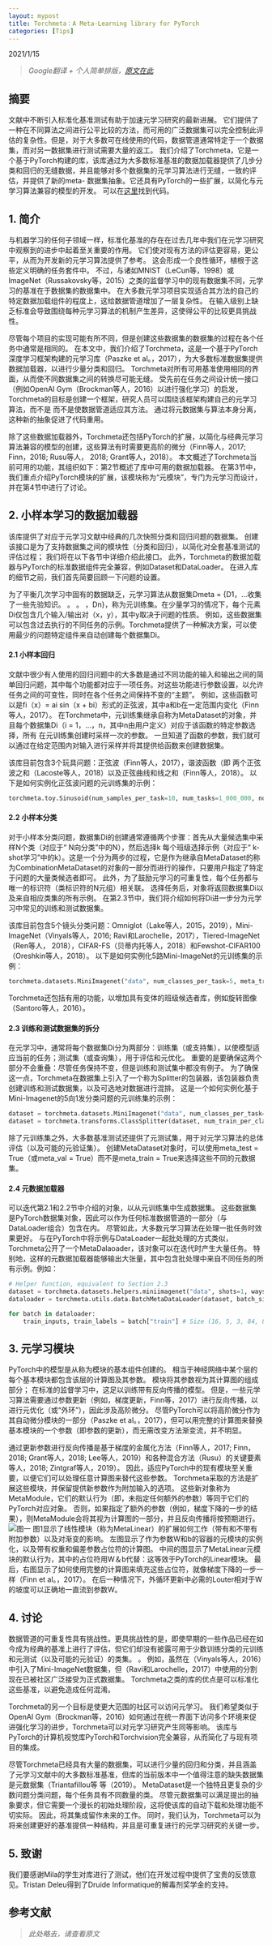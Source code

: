 ```yaml
---
layout: mypost
title: Torchmeta：A Meta-Learning library for PyTorch
categories: [Tips]
---
```


2021/1/15

> *Google翻译 + 个人简单排版，[原文在此](https://arxiv.org/abs/1909.06576v1)*

## 摘要
文献中不断引入标准化基准测试有助于加速元学习研究的最新进展。 它们提供了一种在不同算法之间进行公平比较的方法，而可用的广泛数据集可以完全控制此评估的复杂性。但是，对于大多数可在线使用的代码，数据管道通常特定于一个数据集，而对另一数据集进行测试需要大量的返工。 我们介绍了Torchmeta，它是一个基于PyTorch构建的库，该库通过为大多数标准基准的数据加载器提供了几步分类和回归的无缝数据，并且能够对多个数据集的元学习算法进行无缝，一致的评估，并提供了新的meta- 数据集抽象。它还具有PyTorch的一些扩展，以简化与元学习算法兼容的模型的开发。 可以在[这里](https://github.com/tristandeleu/pytorch-meta)找到代码。

## 1. 简介
与机器学习的任何子领域一样，标准化基准的存在在过去几年中我们在元学习研究中观察到的进步中起着至关重要的作用。 它们使对现有方法的评估更容易，更公平，从而为开发新的元学习算法提供了参考。 这会形成一个良性循环，植根于这些定义明确的任务套件中。 不过，与诸如MNIST（LeCun等，1998）或ImageNet（Russakovsky等，2015）之类的监督学习中的现有数据集不同，元学习的基准在于数据集的数据集中。 在大多数元学习项目实现适合其方法的自己的特定数据加载组件的程度上，这给数据管道增加了一层复杂性。 在输入级别上缺乏标准会导致围绕每种元学习算法的机制产生差异，这使得公平的比较更具挑战性。

尽管每个项目的实现可能有所不同，但是创建这些数据集的数据集的过程在各个任务中通常是相同的。 在本文中，我们介绍了Torchmeta，这是一个基于PyTorch深度学习框架构建的元学习库（Paszke et al。，2017），为大多数标准数据集提供数据加载器，以进行少量分类和回归。  Torchmeta对所有可用基准使用相同的界面，从而使不同数据集之间的转换尽可能无缝。 受先前在任务之间设计统一接口（例如OpenAI Gym（Brockman等人，2016）以进行强化学习）的启发，Torchmeta的目标是创建一个框架，研究人员可以围绕该框架构建自己的元学习算法，而不是 而不是使数据管道适应其方法。 通过将元数据集与算法本身分离，这种新的抽象促进了代码重用。

除了这些数据加载器外，Torchmeta还包括PyTorch的扩展，以简化与经典元学习算法兼容的模型的创建，这些算法有时需要更高阶的微分（Finn等人，2017; Finn，2018; Rusu等人，  2018; Grant等人，2018）。 本文概述了Torchmeta当前可用的功能，其组织如下：第2节概述了库中可用的数据加载器。 在第3节中，我们重点介绍PyTorch模块的扩展，该模块称为“元模块”，专门为元学习而设计，并在第4节中进行了讨论。

## 2. 小样本学习的数据加载器
该库提供了对应于元学习文献中经典的几次快照分类和回归问题的数据集。 创建该接口是为了支持数据集之间的模块性（分类和回归），以简化对全套基准测试的评估过程； 我们将在以下各节中详细介绍此接口。 此外，Torchmeta的数据加载器与PyTorch的标准数据组件完全兼容，例如Dataset和DataLoader。 在进入库的细节之前，我们首先简要回顾一下问题的设置。

为了平衡几次学习中固有的数据缺乏，元学习算法从数据集Dmeta = {D1，...收集了一些先验知识。  。  。  ，Dn}，称为元训练集。在少量学习的情况下，每个元素Di仅包含几个输入/输出对（x，y），其中y取决于问题的性质。 例如，这些数据集可以包含过去执行的不同任务的示例。Torchmeta提供了一种解决方案，可以使用最少的问题特定组件来自动创建每个数据集Di。

#### 2.1 小样本回归
文献中很少有人使用的回归问题中的大多数是通过不同功能的输入和输出之间的简单回归问题，其中每个功能都对应于一项任务。对这些功能进行参数设置，以允许任务之间的可变性，同时在各个任务之间保持不变的“主题”。 例如，这些函数可以是fi（x）= ai sin（x + bi）形式的正弦波，其中a和b在一定范围内变化（Finn等人，2017）。 在Torchmeta中，元训练集继承自称为MetaDataset的对象，并且每个数据集Di（i = 1，...，n，其中n由用户定义）对应于该函数的特定参数选择，所有 在元训练集创建时采样一次的参数。 一旦知道了函数的参数，我们就可以通过在给定范围内对输入进行采样并将其提供给函数来创建数据集。

该库目前包含3个玩具问题：正弦波（Finn等人，2017），谐波函数（即   两个正弦波之和（Lacoste等人，2018）以及正弦曲线和线之和（Finn等人，2018）。 以下是如何实例化正弦波问题的元训练集的示例： 
```python
torchmeta.toy.Sinusoid(num_samples_per_task=10, num_tasks=1_000_000, noise_std=None)
```

#### 2.2 小样本分类
对于小样本分类问题，数据集Di的创建通常遵循两个步骤：首先从大量候选集中采样N个类（对应于“ N向分类”中的N），然后选择k 每个班级选择示例（对应于“ k-shot学习”中的k）。这是一个分为两步的过程，它是作为继承自MetaDataset的称为CombinationMetaDataset的对象的一部分而进行的操作，只要用户指定了特定于问题的大量类候选者即可。 此外，为了鼓励元学习的可重复性，每个任务都与唯一的标识符（类标识符的N元组）相关联。 选择任务后，对象将返回数据集Di以及来自相应类集的所有示例。 在第2.3节中，我们将介绍如何将Di进一步分为元学习中常见的训练和测试数据集。

该库目前包含5个镜头分类问题：Omniglot（Lake等人，2015，2019），Mini-ImageNet（Vinyals等人，2016; Ravi和Larochelle，2017），Tiered-ImageNet（Ren等人，  2018），CIFAR-FS（贝蒂内托等人，2018）和Fewshot-CIFAR100（Oreshkin等人，2018）。 以下是如何实例化5路Mini-ImageNet的元训练集的示例：
```python
torchmeta.datasets.MiniImagenet("data", num_classes_per_task=5, meta_train=True, download=True)
```
Torchmeta还包括有用的功能，以增加具有变体的班级候选者库，例如旋转图像（Santoro等人，2016）。

#### 2.3 训练和测试数据集的拆分
在元学习中，通常将每个数据集Di分为两部分：训练集（或支持集），以使模型适应当前的任务；测试集（或查询集），用于评估和元优化。 重要的是要确保这两个部分不会重叠：尽管任务保持不变，但是训练和测试集中都没有例子。 为了确保这一点，Torchmeta在数据集上引入了一个称为Splitter的包装器，该包装器负责创建训练和测试数据集，以及可选地对数据进行混排。 这是一个如何实例化基于Mini-Imagenet的5向1发分类问题的元训练集的示例：
```python
dataset = torchmeta.datasets.MiniImagenet("data", num_classes_per_task=5, meta_train=True, download=True)
dataset = torchmeta.transforms.ClassSplitter(dataset, num_train_per_class=1, num_test_per_class=15, shuffle=True)
```
除了元训练集之外，大多数基准测试还提供了元测试集，用于对元学习算法的总体评估（以及可能的元验证集）。 创建MetaDataset对象时，可以使用meta_test = True（或meta_val = True）而不是meta_train = True来选择这些不同的元数据集。

#### 2.4 元数据加载器
可以迭代第2.1和2.2节中介绍的对象，以从元训练集中生成数据集。 这些数据集是PyTorch数据集对象，因此可以作为任何标准数据管道的一部分（与DataLoader组合）包含在内。 尽管如此，大多数元学习算法在处理一批任务时效果更好。 与在PyTorch中将示例与DataLoader一起批处理的方式类似，Torchmeta公开了一个MetaDalaoader，该对象可以在迭代时产生大量任务。 特别地，这样的元数据加载器能够输出大张量，其中包含批处理中来自不同任务的所有示例。例如：
```python
# Helper function, equivalent to Section 2.3
dataset = torchmeta.datasets.helpers.miniimagenet("data", shots=1, ways=5, meta_train=True, download=True)
dataloader = torchmeta.utils.data.BatchMetaDataLoader(dataset, batch_size=16)

for batch in dataloader:
    train_inputs, train_labels = batch["train"] # Size (16, 5, 3, 84, 84) & (16, 5)
```
## 3. 元学习模块
PyTorch中的模型是从称为模块的基本组件创建的。 相当于神经网络中某个层的每个基本模块都包含该层的计算图及其参数。 模块将其参数视为其计算图的组成部分； 在标准的监督学习中，这足以训练带有反向传播的模型。 但是，一些元学习算法需要通过参数更新（例如，梯度更新，Finn等，2017）进行反向传播，以进行元优化（或“外环”），因此涉及高阶微分。 尽管PyTorch可以将高阶微分作为其自动微分模块的一部分（Paszke et al。，2017），但可以用完整的计算图来替换基本模块的一个参数（即参数的更新），而无需改变方法渐变流，并不明显。

通过更新参数进行反向传播是基于梯度的金属化方法（Finn等人，2017; Finn，2018; Grant等人，2018; Lee等人，2019）和各种混合方法（Rusu）的关键要素 等人，2018; Zintgraf等人，2019）。 因此，适应PyTorch中的现有模块至关重要，以便它们可以处理任意计算图来替代这些参数。  Torchmeta采取的方法是扩展这些模块，并保留提供新参数作为附加输入的选项。 这些新对象称为MetaModule，它们的默认行为（即，未指定任何额外的参数）等同于它们的PyTorch对应对象。 否则，如果指定了额外的参数（例如，梯度下降的一步的结果），则MetaModule会将其视为计算图的一部分，并且反向传播将按预期进行。
![图一](https://i.loli.net/2021/01/15/imT7lzcrdoQRZhs.png)
图1显示了线性模块（称为MetaLinear）的扩展如何工作（带有和不带有附加参数）以及对渐变的影响。 左图显示了作为参数W和b的容器的元模块的实例化，以及带有权重和偏差参数占位符的计算图。 中间的图显示了MetaLinear元模块的默认行为，其中的占位符用W＆b代替：这等效于PyTorch的Linear模块。 最后，右图显示了如何使用完整的计算图来填充这些占位符，就像梯度下降的一步一样（Finn et al。，2017）。 在后一种情况下，外循环更新中必需的Louter相对于W的坡度可以正确地一直流到参数W。

## 4. 讨论
数据管道的可重复性具有挑战性。更具挑战性的是，即使早期的一些作品已经在如今成为经典的基准上进行了评估，但它们却没有披露可用于少数训练分类的元训练和元测试（以及可能的元验证）的类集。  。 例如，虽然在（Vinyals等人，2016）中引入了Mini-ImageNet数据集，但（Ravi和Larochelle，2017）中使用的分割现在已被社区广泛接受为正式数据集。  Torchmeta之类的库的优点是可以标准化这些基准，以避免造成任何混淆。

Torchmeta的另一个目标是使更大范围的社区可以访问元学习。 我们希望类似于OpenAI Gym（Brockman等，2016）如何通过在统一界面下访问多个环境来促进强化学习的进步，Torchmeta可以对元学习研究产生同等影响。 该库与PyTorch的计算机视觉库PyTorch和Torchvision完全兼容，从而简化了与现有项目的集成。

尽管Torchmeta已经具有大量的数据集，可以进行少量的回归和分类，并且涵盖了元学习文献中的大多数标准基准，但库的当前版本中一个值得注意的缺失数据集是元数据集（Triantafillou等 等（2019）。  MetaDataset是一个独特且更复杂的少数问题分类问题，每个任务具有不同数量的类。 尽管元数据集可以满足提出的抽象要求，但它需要一个漫长的初始处理阶段，这将使该库的自动下载和处理功能不切实际。 因此，将其集成留作未来的工作。 同时，我们认为，Torchmeta可以为将来创建更好的基准提供一种结构，并且是可重复进行的元学习研究的关键一步。

## 5. 致谢
我们要感谢Mila的学生对库进行了测试，他们在开发过程中提供了宝贵的反馈意见。Tristan Deleu得到了Druide Informatique的解毒剂奖学金的支持。

## 参考文献
> *此处略去，请查看原文*